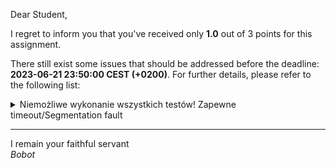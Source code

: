 Dear Student,

I regret to inform you that you've received only **1.0** out of 3 points for this assignment.

There still exist some issues that should be addressed before the deadline: **2023-06-21 23:50:00 CEST (+0200)**. For further details, please refer to the following list:

<details><summary>Niemożliwe wykonanie wszystkich testów! Zapewne timeout/Segmentation fault</summary>initialisationOfSingleElementMatrix_expectedFileCreated:OK<br>initialisationOfMatrixSingleColumnButMultipleRows_expectedFileWithProperSizeCreated:OK<br>initialisationOfMatrixMultipleColumnAndSingleRow_expectedFileWithProperSizeCreated:OK<br>initialisationOfSquareMatrixMultipleColumnAndMultipleRows_expectedFileWithProperSizeCreated:OK<br>accesingMatrixDataWithTooGreatIndex_expectedThrowingOutOfRangeException:OK<br>accesingMatrixElementsWithIndex_expectedSucessfullWriteAndRead:FAIL<br>comparingOfMatrixesWithTheSameData_expectedComparationReturnsTrue:OK<br>comparingDifferentMatrixesWithTheSameNumberOfRowsAndColumnsButDifferentData_expectedComparationReturnsFalse:OK<br>copyConstruction_expectedFileCopiedWithEqualBinaryData:FAIL<br>assignmentOperatorCopying_expectedMatricesTheSame:FAIL<br>moveConstruction_expectedFileMovedButSourceObjectUsable:FAIL<br>assignmentOperatorMoving_expectedFileMovedButSourceObjectUsable:FAIL<br>containerHasBeginEndMethodsReturningIterator:FAIL<br>containerHasIteratowWorkingWithForLoop:FAIL<br>containerHasIteratowWorkingWithStl:FAIL<br>Za&nbsp;karę&nbsp;od&nbsp;ilości&nbsp;przechodzących&nbsp;testów&nbsp;odejmuje&nbsp;punkty!</details>

-----------
I remain your faithful servant\
_Bobot_